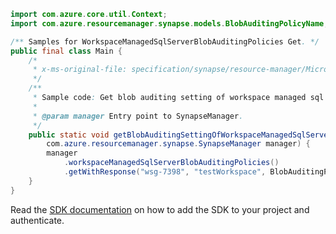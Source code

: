 ```java
import com.azure.core.util.Context;
import com.azure.resourcemanager.synapse.models.BlobAuditingPolicyName;

/** Samples for WorkspaceManagedSqlServerBlobAuditingPolicies Get. */
public final class Main {
    /*
     * x-ms-original-file: specification/synapse/resource-manager/Microsoft.Synapse/stable/2021-06-01/examples/GetWorkspaceManagedSqlServerBlobAuditingSettings.json
     */
    /**
     * Sample code: Get blob auditing setting of workspace managed sql Server.
     *
     * @param manager Entry point to SynapseManager.
     */
    public static void getBlobAuditingSettingOfWorkspaceManagedSqlServer(
        com.azure.resourcemanager.synapse.SynapseManager manager) {
        manager
            .workspaceManagedSqlServerBlobAuditingPolicies()
            .getWithResponse("wsg-7398", "testWorkspace", BlobAuditingPolicyName.DEFAULT, Context.NONE);
    }
}
```

Read the [SDK documentation](https://github.com/Azure/azure-sdk-for-java/blob/azure-resourcemanager-synapse_1.0.0-beta.6/sdk/synapse/azure-resourcemanager-synapse/README.md) on how to add the SDK to your project and authenticate.
